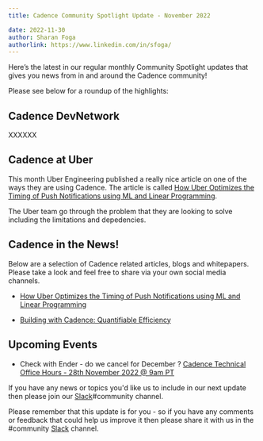 ```yaml
---
title: Cadence Community Spotlight Update - November 2022

date: 2022-11-30
author: Sharan Foga
authorlink: https://www.linkedin.com/in/sfoga/
---
```


Here’s the latest in our regular monthly Community Spotlight updates that gives you news from in and around the Cadence community!

Please see below for a roundup of the highlights:


## Cadence DevNetwork ##

XXXXXX

## Cadence at Uber ##

This month Uber Engineering published a really nice article on one of the ways they are using Cadence. The article is called [How Uber Optimizes the Timing of Push Notifications using ML and Linear Programming](https://www.uber.com/en-US/blog/how-uber-optimizes-push-notifications-using-ml/).

The Uber team go through the problem that they are looking to solve including the limitations and depedencies.


## Cadence in the News!

Below are a selection of Cadence related articles, blogs and whitepapers. Please take a look and feel free to share via your own social media channels.

- [How Uber Optimizes the Timing of Push Notifications using ML and Linear Programming](https://www.uber.com/en-US/blog/how-uber-optimizes-push-notifications-using-ml/)

- [Building with Cadence: Quantifiable Efficiency](https://www.instaclustr.com/blog/building-with-cadence-quantifiable-efficiency/)


## Upcoming Events

- Check with Ender - do we cancel for December ? [Cadence Technical Office Hours - 28th November 2022 @ 9am PT](https://calendar.google.com/calendar/u/0/embed?src=e6r40gp3c2r01054id7e99dlac@group.calendar.google.com&ctz=America/Los_Angeles)


If you have any news or topics you'd like us to include in our next update then please join our [Slack](http://t.uber.com/cadence-slack)#community channel.

Please remember that this update is for you - so if you have any comments or feedback that could help us improve it then please share it with us in the #community [Slack](http://t.uber.com/cadence-slack) channel.
